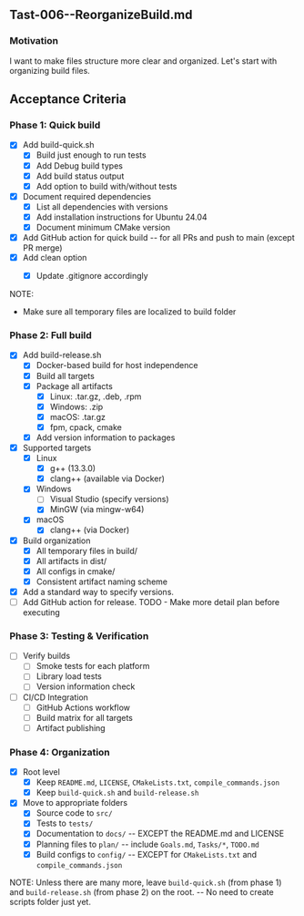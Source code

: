 ## Tast-006--ReorganizeBuild.md

### Motivation
I want to make files structure more clear and organized.
Let's start with organizing build files.

## Acceptance Criteria

### Phase 1: Quick build
- [x] Add build-quick.sh 
    - [x] Build just enough to run tests
    - [x] Add Debug build types
    - [x] Add build status output
    - [x] Add option to build with/without tests
- [x] Document required dependencies
    - [x] List all dependencies with versions
    - [x] Add installation instructions for Ubuntu 24.04
    - [x] Document minimum CMake version
- [x] Add GitHub action for quick build -- for all PRs and push to main (except PR merge)
- [x] Add clean option
    - [x] Update .gitignore accordingly


NOTE: 
- Make sure all temporary files are localized to build folder

### Phase 2: Full build
- [x] Add build-release.sh
    - [x] Docker-based build for host independence
    - [x] Build all targets
    - [x] Package all artifacts
        - [x] Linux: .tar.gz, .deb, .rpm
        - [x] Windows: .zip
        - [x] macOS: .tar.gz
        - [x] fpm, cpack, cmake
    - [x] Add version information to packages
- [x] Supported targets
    - [x] Linux
        - [x] g++ (13.3.0)
        - [x] clang++ (available via Docker)
    - [x] Windows
        - [ ] Visual Studio (specify versions)
        - [x] MinGW (via mingw-w64)
    - [x] macOS
        - [x] clang++ (via Docker)
- [x] Build organization
    - [x] All temporary files in build/
    - [x] All artifacts in dist/
    - [x] All configs in cmake/
    - [x] Consistent artifact naming scheme
- [x] Add a standard way to specify versions.
- [ ] Add GitHub action for release. TODO - Make more detail plan before executing

### Phase 3: Testing & Verification
- [ ] Verify builds
    - [ ] Smoke tests for each platform
    - [ ] Library load tests
    - [ ] Version information check
- [ ] CI/CD Integration
    - [ ] GitHub Actions workflow
    - [ ] Build matrix for all targets
    - [ ] Artifact publishing

### Phase 4: Organization
- [x] Root level
    - [x] Keep `README.md`, `LICENSE`, `CMakeLists.txt`, `compile_commands.json`
    - [x] Keep `build-quick.sh` and `build-release.sh`
- [x] Move to appropriate folders
    - [x] Source code to `src/`
    - [x] Tests to `tests/`
    - [x] Documentation to `docs/` -- EXCEPT the README.md and LICENSE
    - [x] Planning files to `plan/` -- include `Goals.md`, `Tasks/*`, `TODO.md`
    - [x] Build configs to `config/` -- EXCEPT for `CMakeLists.txt` and `compile_commands.json`

NOTE: Unless there are many more, leave `build-quick.sh` (from phase 1) and `build-release.sh` (from phase 2) on the root. -- No need to create scripts folder just yet.
